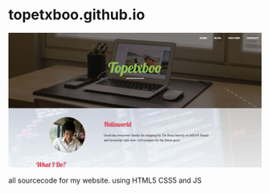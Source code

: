 # topetxboo.github.io


![frontpage](https://github.com/topetxboo/topetxboo.github.io/blob/master/frontpage.png)

all sourcecode for my website.
using HTML5 CSS5 and JS
